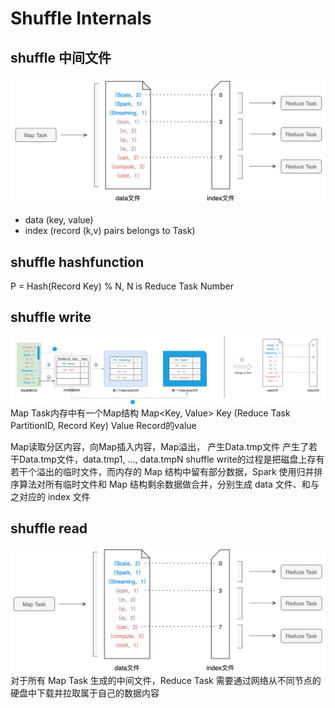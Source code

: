 # Shuffle Internals

## shuffle 中间文件
![img_4.png](img_4.png)
* data (key, value)
* index (record (k,v) pairs belongs to Task)


## shuffle hashfunction
P = Hash(Record Key) % N, N is Reduce Task Number

## shuffle write
![img_5.png](img_5.png)
Map Task内存中有一个Map结构
Map<Key, Value>
Key (Reduce Task PartitionID, Record Key)
Value Record的value

Map读取分区内容，向Map插入内容，Map溢出， 产生Data.tmp文件
产生了若干Data.tmp文件，data.tmp1, ..., data.tmpN
shuffle write的过程是把磁盘上存有若干个溢出的临时文件，而内存的 Map 结构中留有部分数据，Spark 使用归并排序算法对所有临时文件和 Map 结构剩余数据做合并，分别生成 data 文件、和与之对应的 index 文件

## shuffle read
![img_6.png](img_6.png)
对于所有 Map Task 生成的中间文件，Reduce Task 需要通过网络从不同节点的硬盘中下载并拉取属于自己的数据内容